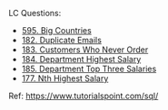 LC Questions:
- [595. Big Countries](https://leetcode.com/problems/big-countries/description/)
- [182. Duplicate Emails](https://leetcode.com/problems/duplicate-emails/description/)
- [183. Customers Who Never Order](https://leetcode.com/problems/customers-who-never-order/description/)
- [184. Department Highest Salary](https://leetcode.com/problems/department-highest-salary/description/)
- [185. Department Top Three Salaries](https://leetcode.com/problems/department-top-three-salaries/description/)
- [177. Nth Highest Salary](https://leetcode.com/problems/nth-highest-salary/description/)

Ref: https://www.tutorialspoint.com/sql/
